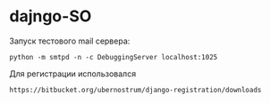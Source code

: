 dajngo-SO
=========
Запуск тестового mail сервера:

    python -m smtpd -n -c DebuggingServer localhost:1025

Для регистрации использовался

    https://bitbucket.org/ubernostrum/django-registration/downloads
